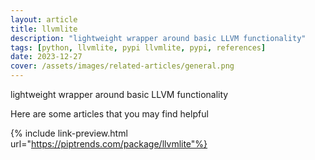 ```yaml
---
layout: article
title: llvmlite
description: "lightweight wrapper around basic LLVM functionality"
tags: [python, llvmlite, pypi llvmlite, pypi, references]
date: 2023-12-27
cover: /assets/images/related-articles/general.png
---
```


lightweight wrapper around basic LLVM functionality

Here are some articles that you may find helpful

{% include link-preview.html url="https://piptrends.com/package/llvmlite"%}